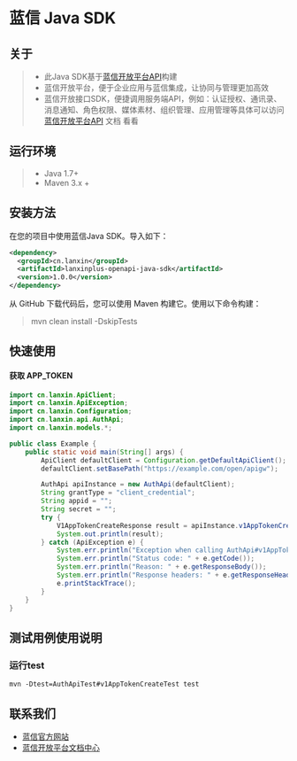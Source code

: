 # 蓝信 Java SDK

## 关于
> - 此Java SDK基于[蓝信开放平台API]构建
> - 蓝信开放平台，便于企业应用与蓝信集成，让协同与管理更加高效
> - 蓝信开放接口SDK，便捷调用服务端API，例如：认证授权、通讯录、消息通知、角色权限、媒体素材、组织管理、应用管理等具体可以访问 [蓝信开放平台API] 文档 看看

## 运行环境
> - Java 1.7+
> - Maven 3.x +

## 安装方法
在您的项目中使用蓝信Java SDK。导入如下：
```xml
<dependency>
  <groupId>cn.lanxin</groupId>
  <artifactId>lanxinplus-openapi-java-sdk</artifactId>
  <version>1.0.0</version>
</dependency>
```

从 GitHub 下载代码后，您可以使用 Maven 构建它。使用以下命令构建：
>  mvn clean install -DskipTests


## 快速使用
#### 获取 APP_TOKEN
```java
import cn.lanxin.ApiClient;
import cn.lanxin.ApiException;
import cn.lanxin.Configuration;
import cn.lanxin.api.AuthApi;
import cn.lanxin.models.*;

public class Example {
    public static void main(String[] args) {
        ApiClient defaultClient = Configuration.getDefaultApiClient();
        defaultClient.setBasePath("https://example.com/open/apigw");

        AuthApi apiInstance = new AuthApi(defaultClient);
        String grantType = "client_credential";
        String appid = "";
        String secret = "";
        try {
            V1AppTokenCreateResponse result = apiInstance.v1AppTokenCreate(grantType, appid, secret);
            System.out.println(result);
        } catch (ApiException e) {
            System.err.println("Exception when calling AuthApi#v1AppTokenCreate");
            System.err.println("Status code: " + e.getCode());
            System.err.println("Reason: " + e.getResponseBody());
            System.err.println("Response headers: " + e.getResponseHeaders());
            e.printStackTrace();
        }
    }
}
```

## 测试用例使用说明
### 运行test
```
mvn -Dtest=AuthApiTest#v1AppTokenCreateTest test
```

## 联系我们
- [蓝信官方网站](https://www.lanxin.cn/)
- [蓝信开放平台文档中心](https://openapi.lanxin.cn/doc/#/)

[蓝信开放平台API]: https://openapi.lanxin.cn/doc/#/server-api/
